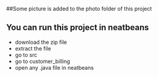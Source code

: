 ##Some picture is added to the photo folder of this project


## You can run this project in neatbeans
- download the zip file 
- extract the file
- go to src
- go to customer_billing
- open any .java file in neatbeans 
